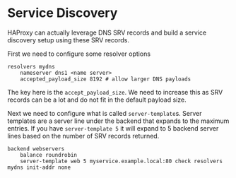 # Service Discovery

HAProxy can actually leverage DNS SRV records and build a service discovery setup using these SRV records.

First we need to configure some resolver options

```
resolvers mydns
    nameserver dns1 <name server>
    accepted_payload_size 8192 # allow larger DNS payloads
```

The key here is the `accept_payload_size`.  We need to increase this as SRV records can be a lot and do not fit in the default payload size.

Next we need to configure what is called `server-template`s. Server templates are a server line under the backend that expands to the maximum entries.  If you have `server-template 5` it will expand to 5 backend server lines based on the number of SRV records returned.

```
backend webservers
    balance roundrobin
    server-template web 5 myservice.example.local:80 check resolvers mydns init-addr none
```